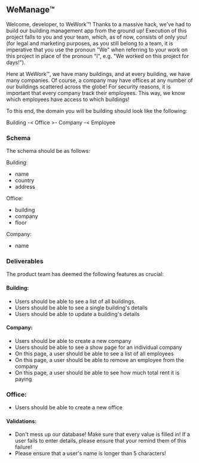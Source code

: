 ## WeManage™️

Welcome, developer, to WeWork™️! Thanks to a massive hack, we've had to build our building management app from the ground up! Execution of this project falls to you and your team, which, as of now, consists of only you! (for legal and marketing purposes, as you still belong to a team, it is imperative that you use the pronoun "We" when referring to your work on this project in place of the pronoun "I", e.g. "We worked on this project for days!").

Here at WeWork™️, we have many buildings, and at every building, we have many companies. Of course, a company may have offices at any number of our buildings scattered across the globe! For security reasons, it is important that every company track their employees. This way, we know which employees have access to which buildings!

To this end, the domain you will be building should look like the following:

Building -< Office >- Company -< Employee

### Schema

The schema should be as follows:

Building:
- name
- country
- address

Office:
- building
- company
- floor

Company:
- name

### Deliverables

The product team has deemed the following features as crucial:

#### Building:

- Users should be able to see a list of all buildings.
- Users should be able to see a single building's details
- Users should be able to update a building's details

#### Company:

- Users should be able to create a new company
- Users should be able to see a show page for an individual company
 - On this page, a user should be able to see a list of all employees
 - On this page, a user should be able to remove an employee from the company
 - On this page, a user should be able to see how much total rent it is paying

### Office:
- Users should be able to create a new office

#### Validations:

- Don't mess up our database! Make sure that every value is filled in! If a user fails to enter details, please ensure that your remind them of this failure!
- Please ensure that a user's name is longer than 5 characters!
